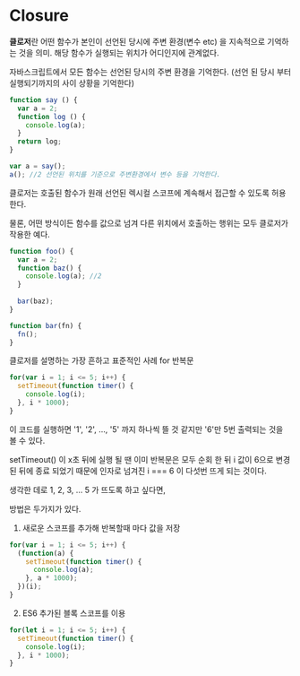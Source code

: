 # Closure

**클로저**란 어떤 함수가 본인이 선언된 당시에 주변 환경(변수 etc) 을 지속적으로 기억하는 것을 의미. 해당 함수가 실행되는 위치가 어디인지에 관계없다.

자바스크립트에서 모든 함수는 선언된 당시의 주변 환경을 기억한다. (선언 된 당시 부터 실행되기까지의 사이 상황을 기억한다)

```js
function say () {
  var a = 2;
  function log () {
    console.log(a);
  }
  return log;
}

var a = say();
a(); //2 선언된 위치를 기준으로 주변환경에서 변수 등을 기억한다.
```



클로저는 호출된 함수가 원래 선언된 렉시컬 스코프에 계속해서 접근할 수 있도록 허용한다. 

물론, 어떤 방식이든 함수를 값으로 넘겨 다른 위치에서 호출하는 행위는 모두 클로저가 작용한 예다.

```js
function foo() {
  var a = 2;
  function baz() {
    console.log(a); //2
  }
  
  bar(baz);
}

function bar(fn) {
  fn();
}
```



클로저를 설명하는 가장 흔하고 표준적인 사례 for 반복문

```js
for(var i = 1; i <= 5; i++) {
  setTimeout(function timer() {
    console.log(i);
  }, i * 1000);
}
```

이 코드를 실행하면 '1', '2', …, '5' 까지 하나씩 뜰 것 같지만 '6'만 5번 출력되는 것을 볼 수 있다.

 setTimeout() 이 x초 뒤에 실행 될 땐 이미 반복문은 모두 순회 한 뒤 i 값이 6으로 변경 된 뒤에 종료 되었기 때문에 인자로 넘겨진 i === 6 이 다섯번 뜨게 되는 것이다.

생각한 데로 1, 2, 3, … 5 가 뜨도록 하고 싶다면, 

방법은 두가지가 있다.

1. 새로운 스코프를 추가해 반복할때 마다 값을 저장

```js
for(var i = 1; i <= 5; i++) {
  (function(a) {
    setTimeout(function timer() {
      console.log(a);
    }, a * 1000);
  })(i);
}
```



2. ES6 추가된 블록 스코프를 이용

```js
for(let i = 1; i <= 5; i++) {
  setTimeout(function timer() {
    console.log(i);
  }, i * 1000);
}
```

